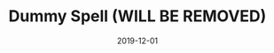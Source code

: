 ---
layout: post
title: "Dummy Spell (WILL BE REMOVED)"
date: 2019-12-01
sources: [CDA.0]
tags: [wizard, level4, level5, level6, level7, level8, level9]
---